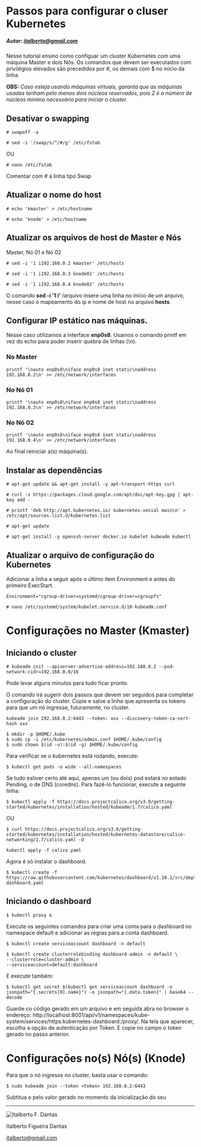 # Passos para configurar o cluser Kubernetes
##### Autor: italberto@gmail.com

Nesse tutorial ensino como configuar um cluster Kubernetes com uma máquina Master e dois Nós.
Os comandos que devem ser executados com privilégios elevados são precedidos por  \#, os demais com $ no início da linha.

**OBS:** *Caso esteja usando máquinas virtuais, garanta que as máquinas usadas tenham pelo menos dois núcleos reservados, pois 2 é o número de núcleos mínimo necessário para iniciar o cluster.*

## Desativar o swapping

	# swapoff -a

	# sed -i '/swap/s/^/#/g' /etc/fstab

OU

	# nano /etc/fstab

Comentar com # a linha tipo Swap

## Atualizar o nome do host

	# echo 'kmaster' > /etc/hostname

	# echo 'knode' > /etc/hostname


## Atualizar os arquivos de host de Master e Nós

Master, Nó 01 e Nó 02

	# sed -i '1 i192.168.0.2 kmaster' /etc/hosts

	# sed -i '1 i192.168.0.3 knode01' /etc/hosts

	# sed -i '1 i192.168.0.4 knode02' /etc/hosts

 O comando **sed -i '1 i'** /arquivo insere uma linha no início de um arquivo, nesse caso o mapeamento do ip e nome de host no arquivo **hosts**.


## Configurar IP estático nas máquinas.

Nesse caso utilizamos a interface **enp0s8**. Usamos o comando printf em vez do echo para poder inserir quebra de linhas (\n).



### No Master

	printf '\nauto enp0s8\niface enp0s8 inet static\naddress 192.168.0.2\n' >> /etc/network/interfaces

### No Nó 01

	printf '\nauto enp0s8\niface enp0s8 inet static\naddress 192.168.0.3\n' >> /etc/network/interfaces

### No Nó 02

	printf '\nauto enp0s8\niface enp0s8 inet static\naddress 192.168.0.4\n' >> /etc/network/interfaces


Ao final reiniciar a(s) máquina(s).

## Instalar as dependências

	# apt-get update && apt-get install -y apt-transport-https curl

	# curl -s https://packages.cloud.google.com/apt/doc/apt-key.gpg | apt-key add -

	# printf 'deb http://apt.kubernetes.io/ kubernetes-xenial main\n' > /etc/apt/sources.list.d/kubernetes.list

	# apt-get update

	# apt-get install -y openssh-server docker.io kubelet kubeadm kubectl 

## Atualizar o arquivo de configuração do Kubernetes

Adicionar a linha a seguir após o último item Environment e antes do primeiro ExecStart.

	Environment="cgroup-driver=systemd/cgroup-driver=cgroupfs"

	# nano /etc/systemd/system/kubelet.service.d/10-kubeadm.conf


# Configurações no Master (Kmaster)

## Iniciando o cluster

	# kubeadm init --apiserver-advertise-address=192.168.0.2 --pod-network-cidr=192.168.0.0/16

Pode levar alguns minutos para tudo ficar pronto.

O comando irá sugerir dois passos que devem ser seguidos para completar a configuração do cluster. 
Copie e salve a linha que apresenta os tokens para que um nó ingresse, futuramente, no cluster.

	kubeadm join 192.168.0.2:6443 --token: xxx --discovery-token-ca-cert-hash xxx

	$ mkdir -p $HOME/.kube
	$ sudo cp -i /etc/kubernetes/admin.conf $HOME/.kube/config
	$ sudo chown $(id -u):$(id -g) $HOME/.kube/config

Para verificar se o kubernetes está rodando, execute:

	$ kubectl get pods -o wide --all-namespaces

Se tudo estiver certo até aqui, apenas um (ou dois) pod estará no estado Pending, o de DNS (coredns). Para fazê-lo funcionar, execute a seguinte linha:

	$ kubectl apply -f https://docs.projectcalico.org/v3.0/getting-started/kubernetes/installation/hosted/kubeadm/1.7/calico.yaml 

OU

	$ curl https://docs.projectcalico.org/v3.6/getting-started/kubernetes/installation/hosted/kubernetes-datastore/calico-networking/1.7/calico.yaml -O

	kubectl apply -f calico.yaml

Agora é só instalar o dashboard.

	$ kubectl create -f https://raw.githubusercontent.com/kubernetes/dashboard/v1.10.1/src/deploy/recommended/kubernetes-dashboard.yaml

## Iniciando o dashboard

	$ kubectl proxy &

Execute os seguintes comandos para criar uma conta para o dashboard no namespace default e adicionar as regras para a conta dashboard.

	$ kubectl create serviceaccount dashboard -n default

	$ kubectl create clusterrolebinding dashboard-admin -n default \
	--clusterrole=cluster-admin \
	--serviceaccount=default:dashboard

E execute também:

	$ kubectl get secret $(kubectl get serviceaccount dashboard -o jsonpath="{.secrets[0].name}") -o jsonpath="{.data.token}" | base64 --decode

Guarde co código gerado em um arquivo e em seguida abra  no browser o endereço: http://localhost:8001/api/v1/namespaces/kube-system/services/https:kubernetes-dashboard:/proxy/.
Na tela que aparecer, escolha a opção de autenticação por Token. E copie no campo o token gerado no passo anterior.


# Configurações no(s) Nó(s) (Knode)

Para que o nó ingresse no cluster, basta usar o comando: 

	$ sudo kubeadm join --token <token> 192.168.0.2:6443

Subtitua o **<token>** pelo valor gerado no momento da inicialização do seu 

_________

![Italberto F. Dantas](https://pt.gravatar.com/userimage/663177/7e9f09a165b52db19298539daacd08c5.png) 

Italberto Figueira Dantas

italberto@gmail.com




